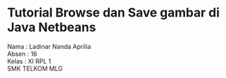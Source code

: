 # Tutorial Browse dan Save gambar di Java Netbeans

Nama : Ladinar Nanda Aprilia</br>
Absen : 16</br>
Kelas : XI RPL 1</br>
SMK TELKOM MLG


